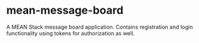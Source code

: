 # mean-message-board
A MEAN Stack message board application. Contains registration and login functionality using tokens for authorization as well.
